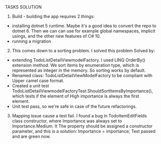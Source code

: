 TASKS SOLUTION

1. Build - building the app requires 2 things:
- installing dotnet 5 runtime. Maybe it's a good idea to convert the repo to dotnet 6. Then we can can use for example 
global namespaces, implicit usings, and the other new features of C# 10. 
- running a migration
2. This comes down to a sorting problem. I solved this problem Solved by:
- extending TodoListDetailViewmodelFactory. I used LINQ 
OrderBy() extension method. We sort items by enumeration type, which is represented as integer in the memory. So sorting works by default.
- Renamed class: TodoListDetailViewModelFactory to be compliant with Upper camel case format.
- Created a unit test TodoListDetailViewmodelFactoryTest.ShouldSortItemsByImportance(), which tests if the element of High importance is always the first element.
- Unit test pass, so we're safe in case of the future refactorings.
3. Mapping issue cause a test fail.
I found a bug in TodoItemEditFields class constructor, where Importance was always set to Importance.Medium.
It The property should be assigned a constructor parameter, and this is a solution: Importance = importance; Test passed and are green now.
